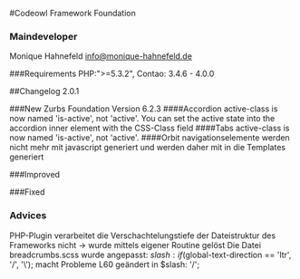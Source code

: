 #Codeowl Framework Foundation

### Maindeveloper
 
 Monique Hahnefeld <info@monique-hahnefeld.de>

###Requirements
PHP:">=5.3.2",
Contao: 3.4.6 - 4.0.0

##Changelog 2.0.1

###New
Zurbs Foundation Version 6.2.3
####Accordion 
active-class is now named 'is-active', not 'active'. You can set the active state into the accordion inner element with the CSS-Class field 
####Tabs 
active-class is now named 'is-active', not 'active'.
####Orbit
navigationselemente werden nicht mehr mit javascript generiert und werden daher mit in die Templates generiert

###Improved

###Fixed

### Advices
PHP-Plugin verarbeitet die Verschachtelungstiefe der Dateistruktur des Frameworks nicht
-> wurde mittels eigener Routine gelöst
Die Datei breadcrumbs.scss wurde angepasst:
$slash: if($global-text-direction == 'ltr', '/', '\\'); macht Probleme
L60 geändert in   $slash:  '/';




